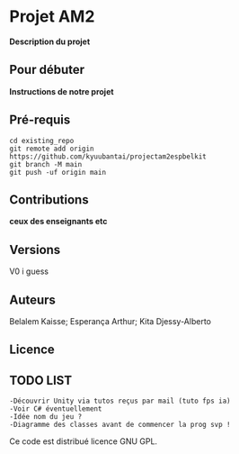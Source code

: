 # Projet AM2

**Description du projet**

## Pour débuter

**Instructions de notre projet**

## Pré-requis

```
cd existing_repo
git remote add origin https://github.com/kyuubantai/projectam2espbelkit
git branch -M main
git push -uf origin main
```

## Contributions

**ceux des enseignants etc**

## Versions

V0 i guess

## Auteurs

Belalem Kaisse;
Esperança Arthur;
Kita Djessy-Alberto
## Licence

## TODO LIST
```
-Découvrir Unity via tutos reçus par mail (tuto fps ia)
-Voir C# éventuellement
-Idée nom du jeu ?
-Diagramme des classes avant de commencer la prog svp !
```

Ce code est distribué licence GNU GPL.
